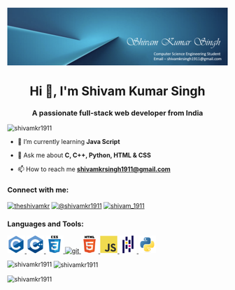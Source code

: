![MasterHead](https://github.com/shivamkr1911/shivamkr1911/blob/main/Screenshot%202023-09-30%20015156.png)

<h1 align="center">Hi 👋, I'm Shivam Kumar Singh</h1>
<h3 align="center">A passionate full-stack web developer from India</h3>

<p align="left"> <img src="https://komarev.com/ghpvc/?username=shivamkr1911&label=Profile%20views&color=0e75b6&style=flat" alt="shivamkr1911" /> </p>

- 🌱 I’m currently learning **Java Script**

- 💬 Ask me about **C, C++, Python, HTML & CSS**

- 📫 How to reach me **shivamkrsingh1911@gmail.com**

<h3 align="left">Connect with me:</h3>
<p align="left">
<a href="https://linkedin.com/in/theshivamkr" target="blank"><img align="center" src="https://raw.githubusercontent.com/rahuldkjain/github-profile-readme-generator/master/src/images/icons/Social/linked-in-alt.svg" alt="theshivamkr" height="30" width="40" /></a>
<a href="https://www.hackerrank.com/@shivamkr1911" target="blank"><img align="center" src="https://raw.githubusercontent.com/rahuldkjain/github-profile-readme-generator/master/src/images/icons/Social/hackerrank.svg" alt="@shivamkr1911" height="30" width="40" /></a>
<a href="https://www.leetcode.com/shivam_1911" target="blank"><img align="center" src="https://raw.githubusercontent.com/rahuldkjain/github-profile-readme-generator/master/src/images/icons/Social/leet-code.svg" alt="shivam_1911" height="30" width="40" /></a>
</p>

<h3 align="left">Languages and Tools:</h3>
<p align="left"> <a href="https://www.cprogramming.com/" target="_blank" rel="noreferrer"> <img src="https://raw.githubusercontent.com/devicons/devicon/master/icons/c/c-original.svg" alt="c" width="40" height="40"/> </a> <a href="https://www.w3schools.com/cpp/" target="_blank" rel="noreferrer"> <img src="https://raw.githubusercontent.com/devicons/devicon/master/icons/cplusplus/cplusplus-original.svg" alt="cplusplus" width="40" height="40"/> </a> <a href="https://www.w3schools.com/css/" target="_blank" rel="noreferrer"> <img src="https://raw.githubusercontent.com/devicons/devicon/master/icons/css3/css3-original-wordmark.svg" alt="css3" width="40" height="40"/> </a> <a href="https://git-scm.com/" target="_blank" rel="noreferrer"> <img src="https://www.vectorlogo.zone/logos/git-scm/git-scm-icon.svg" alt="git" width="40" height="40"/> </a> <a href="https://www.w3.org/html/" target="_blank" rel="noreferrer"> <img src="https://raw.githubusercontent.com/devicons/devicon/master/icons/html5/html5-original-wordmark.svg" alt="html5" width="40" height="40"/> </a> <a href="https://developer.mozilla.org/en-US/docs/Web/JavaScript" target="_blank" rel="noreferrer"> <img src="https://raw.githubusercontent.com/devicons/devicon/master/icons/javascript/javascript-original.svg" alt="javascript" width="40" height="40"/> </a> <a href="https://pandas.pydata.org/" target="_blank" rel="noreferrer"> <img src="https://raw.githubusercontent.com/devicons/devicon/2ae2a900d2f041da66e950e4d48052658d850630/icons/pandas/pandas-original.svg" alt="pandas" width="40" height="40"/> </a> <a href="https://www.python.org" target="_blank" rel="noreferrer"> <img src="https://raw.githubusercontent.com/devicons/devicon/master/icons/python/python-original.svg" alt="python" width="40" height="40"/> </a> </p>

<p><img align="left" src="https://github-readme-stats.vercel.app/api/top-langs?username=shivamkr1911&show_icons=true&locale=en&layout=compact" alt="shivamkr1911" /></p>

<p>&nbsp;<img align="center" src="https://github-readme-stats.vercel.app/api?username=shivamkr1911&show_icons=true&locale=en" alt="shivamkr1911" /></p>

<p><img align="center" src="https://github-readme-streak-stats.herokuapp.com/?user=shivamkr1911&" alt="shivamkr1911" /></p>
